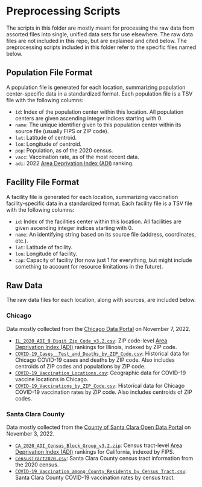 # Preprocessing Scripts

The scripts in this folder are mostly meant for processing the raw data from assorted files into single, unified data sets for use elsewhere. The raw data files are not included in this repo, but are explained and cited below. The preprocessing scripts included in this folder refer to the specific files named below.

## Population File Format

A population file is generated for each location, summarizing population center-specific data in a standardized format. Each population file is a TSV file with the following columns:

* `id`: Index of the population center within this location. All population centers are given ascending integer indices starting with 0.
* `name`: The unique identifier given to this population center within its source file (usually FIPS or ZIP code).
* `lat`: Latitude of centroid.
* `lon`: Longitude of centroid.
* `pop`: Population, as of the 2020 census.
* `vacc`: Vaccination rate, as of the most recent data.
* `adi`: 2022 [Area Deprivation Index (ADI)](https://www.nejm.org/doi/full/10.1056/NEJMp1802313) ranking.

## Facility File Format

A facility file is generated for each location, summarizing vaccination facility-specific data in a standardized format. Each facility file is a TSV file with the following columns:

* `id`: Index of the facilities center within this location. All facilities are given ascending integer indices starting with 0.
* `name`: An identifying string based on its source file (address, coordinates, etc.).
* `lat`: Latitude of facility.
* `lon`: Longitude of facility.
* `cap`: Capacity of facility (for now just 1 for everything, but might include something to account for resource limitations in the future).

## Raw Data

The raw data files for each location, along with sources, are included below.

### Chicago

Data mostly collected from the [Chicago Data Portal](https://data.cityofchicago.org/) on November 7, 2022.

* [`IL_2020_ADI_9 Digit Zip Code_v3.2.csv`](https://www.neighborhoodatlas.medicine.wisc.edu/): ZIP code-level [Area Deprivation Index (ADI)](https://www.nejm.org/doi/full/10.1056/NEJMp1802313) rankings for Illinois, indexed by ZIP code.
* [`COVID-19_Cases__Test_and_Deaths_by_ZIP_Code.csv`](https://data.cityofchicago.org/Health-Human-Services/COVID-19-Cases-Tests-and-Deaths-by-ZIP-Code/yhhz-zm2v): Historical data for Chicago COVID-19 cases and deaths by ZIP code. Also includes centroids of ZIP codes and populations by ZIP code.
* [`COVID-19_Vaccination_Locations.csv`](https://data.cityofchicago.org/Health-Human-Services/COVID-19-Vaccination-Locations/6q3z-9maq): Geographic data for COVID-19 vaccine locations in Chicago.
* [`COVID-19_Vaccinations_by_ZIP_Code.csv`](https://data.cityofchicago.org/Health-Human-Services/COVID-19-Vaccinations-by-ZIP-Code/553k-3xzc): Historical data for Chicago COVID-19 vaccination rates by ZIP code. Also includes centroids of ZIP codes.

### Santa Clara County

Data mostly collected from the [County of Santa Clara Open Data Portal](https://data.sccgov.org/) on November 3, 2022.

* [`CA_2020_ADI_Census_Block_Group_v3.2.zip`](https://www.neighborhoodatlas.medicine.wisc.edu/): Census tract-level [Area Deprivation Index (ADI)](https://www.nejm.org/doi/full/10.1056/NEJMp1802313) rankings for California, indexed by FIPS.
* [`CensusTract2020.csv`](https://data.sccgov.org/Government/CensusTract2020/4z77-invd): Santa Clara County census tract information from the 2020 census.
* [`COVID-19_Vaccination_among_County_Residents_by_Census_Tract.csv`](https://data.sccgov.org/COVID-19/COVID-19-Vaccination-among-County-Residents-by-Cen/qx2e-7jz2): Santa Clara County COVID-19 vaccination rates by census tract.
